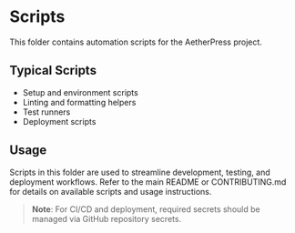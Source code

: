 # Scripts

This folder contains automation scripts for the AetherPress project.

## Typical Scripts

- Setup and environment scripts
- Linting and formatting helpers
- Test runners
- Deployment scripts

## Usage

Scripts in this folder are used to streamline development, testing, and deployment workflows. Refer to the main README or CONTRIBUTING.md for details on available scripts and usage instructions.

> **Note**: For CI/CD and deployment, required secrets should be managed via GitHub repository secrets.
